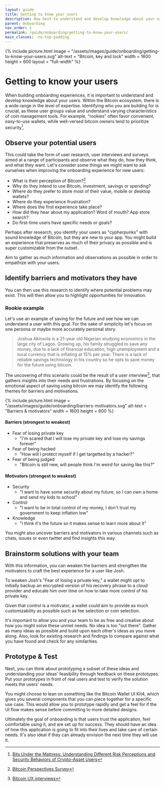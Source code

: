 ```yaml
---
layout: guide
title: Getting to know your users
description: How best to understand and develop knowledge about your users.
parent: Onboarding
nav_order: 1
permalink: /guide/onboarding/getting-to-know-your-users/
main_classes: -no-top-padding
---
```


{% include picture.html
   image = "/assets/images/guide/onboarding/getting-to-know-your-users.svg"
   alt-text = "Bitcoin, key and lock"
   width = 1600
   height = 600
   layout = "full-width"
%}

# Getting to know your users

When building onboarding experiences, it is important to understand and develop knowledge about your users.
Within the Bitcoin ecosystem, there is a wide range in the level of expertise. Identifying who you are building for is crucial, as these user groups value and understand varying characteristics of coin management tools. For example, “rookies” often favor convenient, easy-to-use wallets, while well-versed bitcoin owners tend to prioritize security[^1].

## Observe your potential users
This could take the form of user research, user interviews and surveys aimed at a range of participants and observe what they do, how they think, and what they want. Let's consider some things we might want to ask ourselves when improving the onboarding experience for new users: 

* What is their perception of Bitcoin?[^2]
* Why do they intend to use Bitcoin, investment, savings or spending?
* Where do they prefer to store most of their value, mobile or desktop wallets?
* Where do they experience frustration?
* Where does the first experience take place?
* How did they hear about my application? Word of mouth? App store search? 
* Do first-time users have specific needs or goals?

Perhaps after research, you identify your users as "cypherpunks" with sound knowledge of Bitcoin, but they are new to your app. You might build an experience that preserves as much of their privacy as possible and is super customizable from the outset. 

Aim to gather as much information and observations as possible in order to empathize with your users.

## Identify barriers and motivators they have
You can then use this research to identify where potential problems may exist. This will then allow you to highlight opportunities for innovation.

### Rookie example

Let's use an example of saving for the future and see how we can understand a user with this goal. For the sake of simplicity let's focus on one persona or maybe more accurately personal story. 

> Joshua Akinsola is a 21-year old Nigerian studying economics in the large city of Lagos. Growing up, his family struggled to save any money, due to a lack of financial education, high unemployment and a local currency that is inflating at 15% per year. There is a lack of reliable savings technology in his country so he opts to save money for the future using bitcoin.  

The uncovering of this scenario could be the result of a user interview[^3], that gathers insights into their needs and frustrations. By focusing on the emotional aspect of saving using bitcoin we may identify the following themes for barriers and motivations. 

{% include picture.html
   image = "/assets/images/guide/onboarding/barriers-motivators.svg"
   alt-text = "Barriers & motivators"
   width = 1600
   height = 800
%}

#### Barriers (strongest to weakest)

* Fear of losing private key
    * "I'm scared that I will lose my private key and lose my savings forever"
* Fear of being hacked
    * "How will I protect myself if I get targetted by a hacker?"
* Fear of being judged 
    * "Bitcoin is still new, will people think I'm weird for saving like this?"

#### Motivators (strongest to weakest)
* Security
    * "I want to have some security about my future, so I can own a home and send my kids to school"
* Control
    * "I want to be in total control of my money, I don't trust my government to keep inflation low"
* Knowledge
    * "I think it's the future so it makes sense to learn more about it"

You might also uncover barriers and motivators in various channels such as chats, issues or even twitter and find insights this way.

## Brainstorm solutions with your team
With this information, you can weaken the barriers and strengthen the motivators to craft the best experience for a user like Josh.

To weaken Josh's "Fear of losing a private key," a wallet might opt to initially backup an encrypted version of his recovery phrase to a cloud provider and educate him over time on how to take more control of his private key.

Given that control is a motivator, a wallet could aim to provide as much customizability as possible such as fee selection or coin selection. 

It's important to allow you and your team to be as free and creative about how you might solve these unmet needs. No idea is too "out there". Gather as many ideas as possible and build upon each other's ideas as you move along. Also, look for existing research and findings to compare against what you have found and check for any similarities. 

## Prototype & Test
Next, you can think about prototyping a subset of these ideas and understanding your ideas' feasibility through feedback on these prototypes. Put your prototypes in front of real users and test to verify the solution meets the users' needs.

You might choose to lean on something like the Bitcoin Wallet UI Kit4, which gives you several components that you can piece together for a specific use case. This would allow you to prototype rapidly and get a feel for if the UI flow makes sense before committing to more detailed designs.

Ultimately the goal of onboarding is that users trust the application, feel comfortable using it, and are set up for success. They should have an idea of how this application is going to fit into their lives and take care of certain needs. It's also ideal if they can already envision the next time they will use it.

[^1]:[Bits Under the Mattress: Understanding Different Risk Perceptions and Security Behaviors of Crypto-Asset Users](https://voskart.de/pdf/bits_under_mattress.pdf)
[^2]:[Bitcoin Perspectives Survey](https://docs.google.com/forms/d/e/1FAIpQLSdzT8cb54NgT7hGUnC_5ow6rDy-A9p_CA-5ptiQxrG8wQWvzQ/viewform)
[^3]:[Bitcoin UX interviews](https://github.com/patestevao/Bitcoin-UX-interviews/blob/main/call-for-participants.md)
[^4]:[Bitcoin Wallet UI Kit](https://www.figma.com/file/VB3GQdAnhl8yta44DY3PSV/Bitcoin-Wallet-UI-Kit?node-id=616%3A0)
